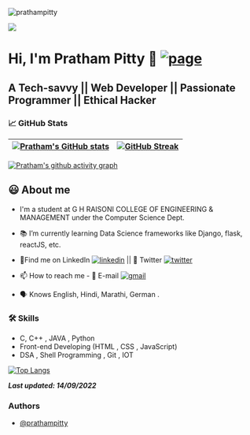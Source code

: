  <p align="left"> <img src="https://komarev.com/ghpvc/?username=prathampitty" alt="prathampitty" /> </p> 

<img src="https://github.com/prathampitty/prathampitty.github.io/blob/main/src/Banner.png">

# Hi, I'm Pratham Pitty 🔗 [![page](https://img.shields.io/website?down_color=red&down_message=offline&style=flat-square&up_color=blue&up_message=online&url=https%3A%2F%2Fprathampitty.github.io)](https://prathampitty.github.io/)

  
## A Tech-savvy || Web Developer || Passionate Programmer || Ethical Hacker


###  📈 GitHub Stats

 | [![Pratham's GitHub stats](https://github-readme-stats.vercel.app/api?username=prathampitty&theme=github_dark&show_icons=true)](https://github.com/prathampitty) | [![GitHub Streak](https://github-readme-streak-stats.herokuapp.com/?user=prathampitty&theme=highcontrast)](https://github.com/prathampitty)  |
| ------------| ------------- | 


<!-- ### ✍️ Random Dev Quotes and Profile Summary
| ![](https://quotes-github-readme.vercel.app/api?type=horizontal&theme=vue) | <img src="https://github-profile-summary-cards.vercel.app/api/cards/profile-details?username=prathampitty&theme=vue" align = "left"/> |
| ---- | ---- | -->


 [![Pratham's github activity graph](https://activity-graph.herokuapp.com/graph?username=prathampitty&theme=react-dark	)](https://github.com/ashutosh00710/github-readme-activity-graph)

###
  
## 😃 About me 

 - I'm a student at G H RAISONI COLLEGE OF ENGINEERING & MANAGEMENT under the Computer Science Dept. 
 - 📚 I’m currently learning Data Science frameworks like Django, flask, reactJS, etc.
 - 🍳Find me on LinkedIn [![linkedin](https://img.shields.io/badge/Pratham%20Pitty-0A66C2?style=flat-square&logo=linkedin&logoColor=white)](https://www.linkedin.com/in/pratham-pitty-6636b2208/) || 💬 Twitter [![twitter](https://img.shields.io/twitter/follow/PittyPratham?style=flat-square&logo=twitter&color=blue)](https://www.twitter.com/PittyPratham/)  <!-- || 👥 Discord [![discord](https://img.shields.io/discord/channel-id?style=flat-square)](https://discord.gg/invite-link) -->
 - 📫 How to reach me - 📧 E-mail [![gmail](https://img.shields.io/badge/Pratham%20Pitty-0A66C2?style=flat-square&color=white&logo=gmail)](mailto:prathampitty1@gmail.com)
 
 
 - 🗣 Knows English, Hindi, Marathi, German .

  
 ### 🛠 Skills
- C, C++ , JAVA , Python
- Front-end Developing (HTML , CSS , JavaScript)  
- DSA , Shell Programming , Git , IOT

[![Top Langs](https://github-readme-stats.vercel.app/api/top-langs/?username=prathampitty&theme=github_dark&layout=compact)](https://github.com/prathampitty/github-readme-stats)

**_Last updated: 14/09/2022_**

### Authors

- [@prathampitty](https://www.github.com/prathampitty)
  
